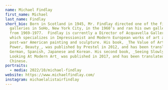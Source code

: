 ```yaml
---
name: Michael Findlay
first_name: Michael
last_name: Findlay
short_bio: Born in Scotland in 1945, Mr. Findlay directed one of the first
  galleries in SoHo, New York City, in the 1960’s and ran his own gallery there
  from 1969-1977.  Findlay is currently a Director of Acquavella Galleries,
  which specializes in Impressionist and Modern European works of art and
  post-war American painting and sculpture. His book, _The Value of Art – Money,
  Power, Beauty_, was published by Prestel in 2012, and has been translated into
  German, Spanish, Japanese and Korean. His second book, _Seeing Slowly –
  Looking At Modern Art_ was published in 2017, and has been translated into
  Chinese.
portraits:
  - media: 2022/10/michael-findlay
website: https://www.michaelfindlay.com/
instagram: michaelalistairfindlay
---
```

